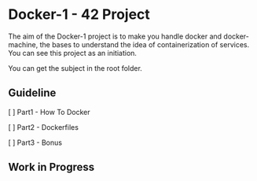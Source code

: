 # Docker-1 - 42 Project

The aim of the Docker-1 project is to make you handle docker and docker-machine, the
bases to understand the idea of containerization of services. You can see this project as
an initiation. 

You can get the subject in the root folder.

## Guideline

[ ] Part1 - How To Docker

[ ] Part2 - Dockerfiles

[ ] Part3 - Bonus

## Work in Progress
